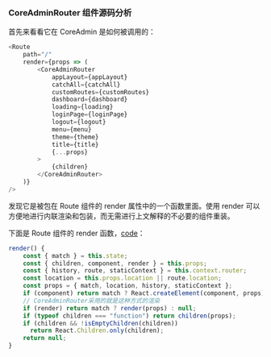 ### CoreAdminRouter 组件源码分析

首先来看看它在 CoreAdmin 是如何被调用的：

```js
<Route
    path="/"
    render={props => (
        <CoreAdminRouter
            appLayout={appLayout}
            catchAll={catchAll}
            customRoutes={customRoutes}
            dashboard={dashboard}
            loading={loading}
            loginPage={loginPage}
            logout={logout}
            menu={menu}
            theme={theme}
            title={title}
            {...props}
        >
            {children}
        </CoreAdminRouter>
    )}
/>
```

发现它是被包在 Route 组件的 render 属性中的一个函数里面。使用 render 可以方便地进行内联渲染和包装，而无需进行上文解释的不必要的组件重装。

下面是 Route 组件的 render 函数，[code](https://github.com/ReactTraining/react-router/blob/master/packages/react-router/modules/Route.js#L111)：
```js
render() {
    const { match } = this.state;
    const { children, component, render } = this.props;
    const { history, route, staticContext } = this.context.router;
    const location = this.props.location || route.location;
    const props = { match, location, history, staticContext };
    if (component) return match ? React.createElement(component, props) : null;
    // CoreAdminRouter采用的就是这种方式的渲染
    if (render) return match ? render(props) : null;
    if (typeof children === "function") return children(props);
    if (children && !isEmptyChildren(children))
      return React.Children.only(children);
    return null;
}
```

